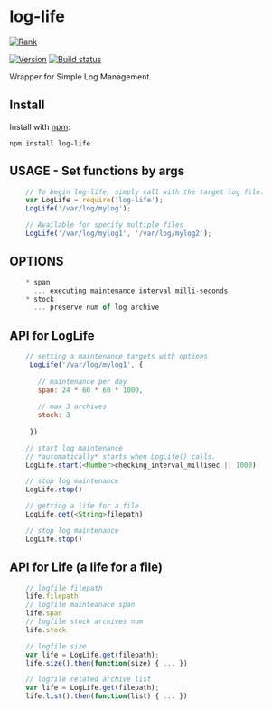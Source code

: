 # log-life
  
[![Rank](https://nodei.co/npm/log-life.png?downloads=true&amp;downloadRank=true&amp;stars=true)](https://nodei.co/npm/log-life/)  
  
[![Version](https://badge.fury.io/js/log-life.png)](https://npmjs.org/package/log-life)
[![Build status](https://travis-ci.org/ystskm/node-log-life.png)](https://travis-ci.org/ystskm/node-log-life)  
  
Wrapper for Simple Log Management.

## Install

Install with [npm](http://npmjs.org/):

    npm install log-life
    
## USAGE - Set functions by args

```js
    // To begin log-life, simply call with the target log file.
    var LogLife = require('log-life');
    LogLife('/var/log/mylog');
```

```js
    // Available for specify multiple files
    LogLife('/var/log/mylog1', '/var/log/mylog2');
```

## OPTIONS

```js
    * span  
      ... executing maintenance interval milli-seconds
    * stock 
      ... preserve num of log archive
```

## API for __LogLife__

```js
    // setting a maintenance targets with options
     LogLife('/var/log/mylog1', {
     
       // maintenance per day
       span: 24 * 60 * 60 * 1000, 
       
       // max 3 archives
       stock: 3
       
     })
```

```js
    // start log maintenance
    // *automatically* starts when LogLife() calls.
    LogLife.start(<Number>checking_interval_millisec || 1000)
```

```js
    // stop log maintenance
    LogLife.stop()
```

```js
    // getting a life for a file
    LogLife.get(<String>filepath)
```

```js
    // stop log maintenance
    LogLife.stop()
```

## API for __Life__ (a life for a file)

```js
    // logfile filepath 
    life.filepath
    // logfile mainteanace span
    life.span
    // logfile stock archives num
    life.stock
```

```js
    // logfile size 
    var life = LogLife.get(filepath);
    life.size().then(function(size) { ... })
```

```js
    // logfile related archive list 
    var life = LogLife.get(filepath);
    life.list().then(function(list) { ... })
```
